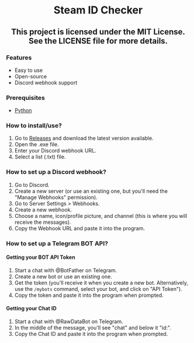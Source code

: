 <h1 align="center">
  Steam ID Checker
</h1>

<h2 align="center">
This project is licensed under the MIT License. See the LICENSE file for more details.
</h2>

### Features
- Easy to use
- Open-source
- Discord webhook support

### Prerequisites
- [Python](https://www.python.org/downloads/)

### How to install/use?
1. Go to [Releases](https://github.com/ripsaku/steam-id-checker/releases) and download the latest version available.
2. Open the .exe file.
3. Enter your Discord webhook URL.
4. Select a list (.txt) file.

### How to set up a Discord webhook?
1. Go to Discord.
2. Create a new server (or use an existing one, but you'll need the "Manage Webhooks" permission).
3. Go to Server Settings > Webhooks.
4. Create a new webhook.
5. Choose a name, icon/profile picture, and channel (this is where you will receive the messages).
6. Copy the Webhook URL and paste it into the program.

### How to set up a Telegram BOT API?
#### Getting your BOT API Token
1. Start a chat with @BotFather on Telegram.
2. Create a new bot or use an existing one.
3. Get the token (you'll receive it when you create a new bot. Alternatively, use the `/mybots` command, select your bot, and click on "API Token").
4. Copy the token and paste it into the program when prompted.

#### Getting your Chat ID
1. Start a chat with @RawDataBot on Telegram.
2. In the middle of the message, you'll see "chat" and below it "id:".
3. Copy the Chat ID and paste it into the program when prompted.
